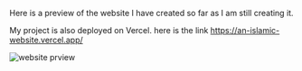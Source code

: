 
Here is a preview of the website I have created so far as I am still creating it.

My project is also deployed on Vercel. here is the link https://an-islamic-website.vercel.app/

![website prview ](https://github.com/user-attachments/assets/bad7a52f-dff9-423d-859b-e4cec41c88a2)

